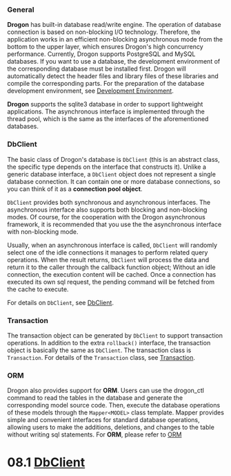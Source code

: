 ### General

**Drogon** has built-in database read/write engine. The operation of database connection is based on non-blocking I/O technology. Therefore, the application works  in an efficient non-blocking asynchronous mode from the bottom to the upper layer, which ensures Drogon's high concurrency performance. Currently, Drogon supports PostgreSQL and MySQL databases. If you want to use a database, the development environment of the corresponding database must be installed first. Drogon will automatically detect the header files and library files of these libraries and compile the corresponding parts. For the preparation of the database development environment, see [Development Environment](ENG-02-Installation#Database-Environment).

**Drogon** supports the sqlite3 database in order to support lightweight applications. The asynchronous interface is implemented through the thread pool, which is the same as the interfaces of the aforementioned databases.

### DbClient

The basic class of Drogon's database is `DbClient` (this is an abstract class, the specific type depends on the interface that constructs it). Unlike a generic database interface, a `DbClient` object does not represent a single database connection. It can contain one or more database connections, so you can think of it as a **connection pool object**.

`DbClient` provides both synchronous and asynchronous interfaces. The asynchronous interface also supports both blocking and non-blocking modes. Of course, for the cooperation with the Drogon asynchronous framework, it is recommended that you use the the asynchronous interface with non-blocking mode.

Usually, when an asynchronous interface is called, `DbClient` will randomly select one of the idle connections it manages to perform related query operations. When the result returns, `DbClient` will process the data and return it to the caller through the callback function object; Without an idle connection, the execution content will be cached. Once a connection has executed its own sql request, the pending command will be fetched from the cache to execute.

For details on `DbClient`, see [DbClient](ENG-08-1-DataBase-DbClient).

### Transaction

The transaction object can be generated by `DbClient` to support transaction operations. In addition to the extra `rollback()` interface, the transaction object is basically the same as `DbClient`. The transaction class is `Transaction`. For details of the `Transaction` class, see [Transaction](ENG-08-2-DataBase-Transaction).

### ORM

Drogon also provides support for **ORM**. Users can use the drogon_ctl command to read the tables in the database and generate the corresponding model source code. Then, execute the database operations of these models through the `Mapper<MODEL>` class template. Mapper provides simple and convenient interfaces for standard database operations, allowing users to make the additions, deletions, and changes to the table without writing sql statements. For **ORM**, please refer to [ORM](ENG-08-3-DataBase-ORM)

# 08.1 [DbClient](ENG-08-1-DataBase-DbClient)